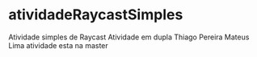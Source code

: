 # atividadeRaycastSimples
Atividade simples de Raycast
Atividade em dupla
Thiago Pereira 
Mateus Lima
atividade esta na master

